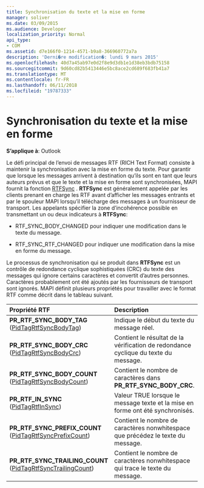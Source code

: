 ```yaml
---
title: Synchronisation du texte et la mise en forme
manager: soliver
ms.date: 03/09/2015
ms.audience: Developer
localization_priority: Normal
api_type:
- COM
ms.assetid: d7e166f0-1214-4571-b9a8-366960772a7a
description: 'Derni�re modification�: lundi 9 mars 2015'
ms.openlocfilehash: 40d7a45ab97e0d2f8e9d3db1e1d38eb3bdb75158
ms.sourcegitcommit: 9d60cd82b5413446e5bc8ace2cd689f683fb41a7
ms.translationtype: MT
ms.contentlocale: fr-FR
ms.lasthandoff: 06/11/2018
ms.locfileid: "19787333"
---
```

# <a name="synchronizing-text-and-formatting"></a>Synchronisation du texte et la mise en forme

  
  
**S’applique à**: Outlook 
  
Le défi principal de l’envoi de messages RTF (RICH Text Format) consiste à maintenir la synchronisation avec la mise en forme du texte. Pour garantir que lorsque les messages arrivent à destination qu’ils sont en tant que leurs auteurs prévus et que le texte et la mise en forme sont synchronisées, MAPI fournit la fonction [RTFSync](rtfsync.md) . **RTFSync** est généralement appelée par les clients prenant en charge les RTF avant d’afficher les messages entrants et par le spouleur MAPI lorsqu’il télécharge des messages à un fournisseur de transport. Les appelants spécifier la zone d’incohérence possible en transmettant un ou deux indicateurs à **RTFSync**:
  
- RTF_SYNC_BODY_CHANGED pour indiquer une modification dans le texte du message.
    
- RTF_SYNC_RTF_CHANGED pour indiquer une modification dans la mise en forme du message.
    
Le processus de synchronisation qui se produit dans **RTFSync** est un contrôle de redondance cyclique sophistiquées (CRC) du texte des messages qui ignore certains caractères et convertit d’autres personnes. Caractères probablement ont été ajoutés par les fournisseurs de transport sont ignorés. MAPI définit plusieurs propriétés pour travailler avec le format RTF comme décrit dans le tableau suivant. 
  
|**Propriété RTF**|**Description**|
|:-----|:-----|
|**PR_RTF_SYNC_BODY_TAG** ([PidTagRtfSyncBodyTag](pidtagrtfsyncbodytag-canonical-property.md))  <br/> |Indique le début du texte du message réel.  <br/> |
|**PR_RTF_SYNC_BODY_CRC** ([PidTagRtfSyncBodyCrc](pidtagrtfsyncbodycrc-canonical-property.md))  <br/> |Contient le résultat de la vérification de redondance cyclique du texte du message.  <br/> |
|**PR_RTF_SYNC_BODY_COUNT** ([PidTagRtfSyncBodyCount](pidtagrtfsyncbodycount-canonical-property.md))  <br/> |Contient le nombre de caractères dans **PR_RTF_SYNC_BODY_CRC**.  <br/> |
|**PR_RTF_IN_SYNC** ([PidTagRtfInSync](pidtagrtfinsync-canonical-property.md))  <br/> |Valeur TRUE lorsque le message texte et la mise en forme ont été synchronisés.  <br/> |
|**PR_RTF_SYNC_PREFIX_COUNT** ([PidTagRtfSyncPrefixCount](pidtagrtfsyncprefixcount-canonical-property.md))  <br/> |Contient le nombre de caractères nonwhitespace que précédez le texte du message.  <br/> |
|**PR_RTF_SYNC_TRAILING_COUNT** ([PidTagRtfSyncTrailingCount](pidtagrtfsynctrailingcount-canonical-property.md))  <br/> |Contient le nombre de caractères nonwhitespace qui trace le texte du message.  <br/> |
   

